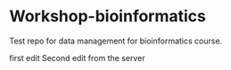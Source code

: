# Workshop-bioinformatics
Test repo for data management for bioinformatics course.

first edit
Second edit from the server
